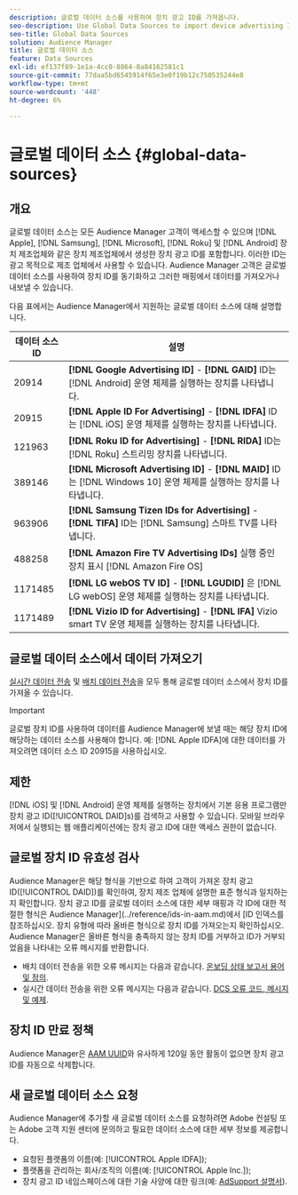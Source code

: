 ```yaml
---
description: 글로벌 데이터 소스를 사용하여 장치 광고 ID를 가져옵니다.
seo-description: Use Global Data Sources to import device advertising IDs.
seo-title: Global Data Sources
solution: Audience Manager
title: 글로벌 데이터 소스
feature: Data Sources
exl-id: ef137f89-1e1a-4cc0-8864-8a84162581c1
source-git-commit: 77daa5bd6545914f65e3e0f19b12c750535244e8
workflow-type: tm+mt
source-wordcount: '448'
ht-degree: 6%

---
```


# 글로벌 데이터 소스 {#global-data-sources}

## 개요

글로벌 데이터 소스는 모든 Audience Manager 고객이 액세스할 수 있으며 [!DNL Apple], [!DNL Samsung], [!DNL Microsoft], [!DNL Roku] 및 [!DNL Android] 장치 제조업체와 같은 장치 제조업체에서 생성한 장치 광고 ID를 포함합니다. 이러한 ID는 광고 목적으로 제조 업체에서 사용할 수 있습니다. Audience Manager 고객은 글로벌 데이터 소스를 사용하여 장치 ID를 동기화하고 그러한 매핑에서 데이터를 가져오거나 내보낼 수 있습니다.

다음 표에서는 Audience Manager에서 지원하는 글로벌 데이터 소스에 대해 설명합니다.

| 데이터 소스 ID | 설명 |
|---|---|
| 20914 | **[!DNL Google Advertising ID]** -  **[!DNL GAID]** ID는  [!DNL Android] 운영 체제를 실행하는 장치를 나타냅니다. |
| 20915 | **[!DNL Apple ID For Advertising]** -  **[!DNL IDFA]** ID는  [!DNL iOS] 운영 체제를 실행하는 장치를 나타냅니다. |
| 121963 | **[!DNL Roku ID for Advertising]** -  **[!DNL RIDA]** ID는  [!DNL Roku] 스트리밍 장치를 나타냅니다. |
| 389146 | **[!DNL Microsoft Advertising ID]** -  **[!DNL MAID]** ID는  [!DNL Windows 10] 운영 체제를 실행하는 장치를 나타냅니다. |
| 963906 | **[!DNL Samsung Tizen IDs for Advertising]** -  **[!DNL TIFA]** ID는  [!DNL Samsung] 스마트 TV를 나타냅니다. |
| 488258 | **[!DNL Amazon Fire TV Advertising IDs]** 실행 중인 장치 표시  [!DNL Amazon Fire OS] |
| 1171485 | **[!DNL LG webOS TV ID]** -  **[!DNL LGUDID]** 은  [!DNL LG webOS] 운영 체제를 실행하는 장치를 나타냅니다. |
| 1171489 | **[!DNL Vizio ID for Advertising]** -  **[!DNL IFA]** Vizio smart TV 운영 체제를 실행하는 장치를 나타냅니다. |

## 글로벌 데이터 소스에서 데이터 가져오기

[실시간 데이터 전송](../integration/sending-audience-data/real-time-data-integration/real-time-data-transfer.md) 및 [배치 데이터 전송](../integration/sending-audience-data/batch-data-transfer-explained/batch-data-transfer-explained.md)을 모두 통해 글로벌 데이터 소스에서 장치 ID를 가져올 수 있습니다.

>[!IMPORTANT]
>
>글로벌 장치 ID를 사용하여 데이터를 Audience Manager에 보낼 때는 해당 장치 ID에 해당하는 데이터 소스를 사용해야 합니다. 예: [!DNL Apple IDFA]에 대한 데이터를 가져오려면 데이터 소스 ID 20915을 사용하십시오.

## 제한

[!DNL iOS] 및 [!DNL Android] 운영 체제를 실행하는 장치에서 기본 응용 프로그램만 장치 광고 ID([!UICONTROL DAID]s)를 검색하고 사용할 수 있습니다. 모바일 브라우저에서 실행되는 웹 애플리케이션에는 장치 광고 ID에 대한 액세스 권한이 없습니다.

## 글로벌 장치 ID 유효성 검사

Audience Manager은 해당 형식을 기반으로 하여 고객이 가져온 장치 광고 ID([!UICONTROL DAID])를 확인하여, 장치 제조 업체에 설명한 표준 형식과 일치하는지 확인합니다. 장치 광고 ID를 글로벌 데이터 소스에 대한 세부 매핑과 각 ID에 대한 적절한 형식은 Audience Manager](../reference/ids-in-aam.md)에서 [ID 인덱스를 참조하십시오. 장치 유형에 따라 올바른 형식으로 장치 ID를 가져오는지 확인하십시오. Audience Manager은 올바른 형식을 충족하지 않는 장치 ID를 거부하고 ID가 거부되었음을 나타내는 오류 메시지를 반환합니다.

* 배치 데이터 전송을 위한 오류 메시지는 다음과 같습니다. [온보딩 상태 보고서 용어 및 정의](../reporting/onboarding-status-report.md#report-terms-conditions).
* 실시간 데이터 전송을 위한 오류 메시지는 다음과 같습니다. [DCS 오류 코드, 메시지 및 예제](../api/dcs-intro/dcs-api-reference/dcs-error-codes.md).

## 장치 ID 만료 정책

Audience Manager은 [AAM UUID](../faq/faq-privacy.md)와 유사하게 120일 동안 활동이 없으면 장치 광고 ID를 자동으로 삭제합니다.

## 새 글로벌 데이터 소스 요청

Audience Manager에 추가할 새 글로벌 데이터 소스를 요청하려면 Adobe 컨설팅 또는 Adobe 고객 지원 센터에 문의하고 필요한 데이터 소스에 대한 세부 정보를 제공합니다.

* 요청된 플랫폼의 이름(예: [!UICONTROL Apple IDFA]);
* 플랫폼을 관리하는 회사/조직의 이름(예: [!UICONTROL Apple Inc.]);
* 장치 광고 ID 네임스페이스에 대한 기술 사양에 대한 링크(예: [AdSupport 설명서](https://developer.apple.com/documentation/adsupport)).
